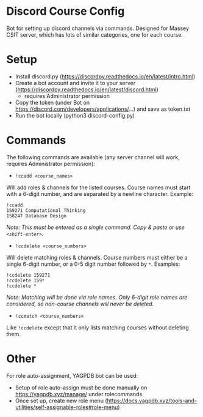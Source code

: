 # Discord Course Config

Bot for setting up discord channels via commands. Designed for Massey CSIT server, which has lots of similar categories, one for each course.

# Setup

* Install discord.py (https://discordpy.readthedocs.io/en/latest/intro.html)
* Create a bot account and invite it to your server (https://discordpy.readthedocs.io/en/latest/discord.html)
  - requires Administrator permission
* Copy the token (under Bot on https://discord.com/developers/applications/...) and save as token.txt
* Run the bot locally (python3 discord-config.py)

# Commands

The following commands are available (any server channel will work, requires Administrator permission):
* `!ccadd <course_names>`

Will add roles & channels for the listed courses. Course names must start with a 6-digit number, and are separated by a newline character. Example:
```
!ccadd
159271 Computational Thinking
158247 Database Design
```

*Note: This must be entered as a single command. Copy & paste or use `<shift-enter>`.*

* `!ccdelete <course_numbers>`

Will delete matching roles & channels. Course numbers must either be a single 6-digit number, or a 0-5 digit number followed by `*`. Examples:
```
!ccdelete 159271
!ccdelete 159*
!ccdelete *
```

*Note: Matching will be done via role names. Only 6-digit role names are considered, so non-course channels will never be deleted.*

* `!ccmatch <course_numbers>`

Like `!ccdelete` except that it only lists matching courses without deleting them.

# Other

For role auto-assignment, YAGPDB bot can be used:
* Setup of role auto-assign must be done manually on https://yagpdb.xyz/manage/ under rolecommands
* Once set up, create new role menu (https://docs.yagpdb.xyz/tools-and-utilities/self-assignable-roles#role-menu)
